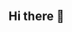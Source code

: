 ## Hi there 👋

<!--

**Here are some ideas to get you started:**

🙋‍♀️ I am a dynamic individual, seamlessly blending technical expertise with creative flair. As a full stack developer, I craft innovative digital solutions, marrying front-end elegance with back-end robustness to deliver seamless user experiences. My passion for storytelling extends beyond code; I thrive as a content writer, distilling complex ideas into engaging narratives that captivate audiences. A true technical enthusiast, I revel in unraveling the intricacies of systems and networks, leveraging my knowledge to troubleshoot and innovate with precision. With a versatile skill set and a relentless drive for excellence, I am a powerhouse poised to tackle any challenge head-on, driving impactful solutions across diverse domains.

